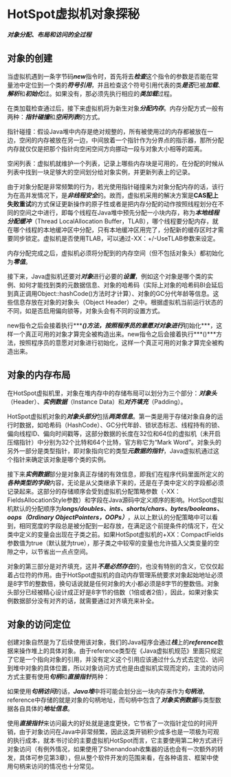 #  HotSpot虚拟机对象探秘

***对象分配、布局和访问的全过程***



## 对象的创建

当虚拟机遇到一条字节码***new***指令时，首先将去***检查***这个指令的参数是否能在常量池中定位到一个类的***符号引用***，并且检查这个符号引用代表的类***是否***已被***加载***、***解析***和***初始化***过。如果没有，那必须先执行相应的***类加载***过程。

在类加载检查通过后，接下来虚拟机将为新生对象***分配内存***。内存分配方式一般有两种：***指针碰撞***和***空闲列表***的方式。

指针碰撞：假设Java堆中内存是绝对规整的，所有被使用过的内存都被放在一边，空闲的内存被放在另一边，中间放着一个指针作为分界点的指示器，那所分配内存就仅仅是把那个指针向空闲空间方向挪动一段与对象大小相等的距离。

空闲列表：虚拟机就维护一个列表，记录上哪些内存块是可用的，在分配的时候从列表中找到一块足够大的空间划分给对象实例，并更新列表上的记录。

由于对象分配是非常频繁的行为，若光使用指针碰撞来为对象分配内存的话，该行为在高并发情况下，是***非线程安全***的。故而，虚拟机采用的解决方案是**CAS配上失败重试**的方式保证更新操作的原子性或者是把内存分配的动作按照线程划分在不同的空间之中进行，即每个线程在Java堆中预先分配一小块内存，称为***本地线程分配缓冲***（Thread LocalAllocation Buffer，TLAB），哪个线程要分配内存，就在哪个线程的本地缓冲区中分配，只有本地缓冲区用完了，分配新的缓存区时才需要同步锁定。虚拟机是否使用TLAB，可以通过-XX：+/-UseTLAB参数来设定。

内存分配完成之后，虚拟机必须将分配到的内存空间（但不包括对象头）都初始化为***零值***。

接下来，Java虚拟机还要对***对象***进行必要的***设置***，例如这个对象是哪个类的实例、如何才能找到类的元数据信息、对象的哈希码（实际上对象的哈希码BI会延后到真正调用Object::hashCode()方法时才计算）、对象的GC分代年龄等信息。这些信息存放在对象的对象头（Object Header）之中。根据虚拟机当前运行状态的不同，如是否启用偏向锁等，对象头会有不同的设置方式。

new指令之后会接着执行***<init>***()方法，按照程序员的意愿对对象进行***初始化***，这样一个真正可用的对象才算完全被构造出来。new指令之后会接着执行***<init>()***方法，按照程序员的意愿对对象进行初始化，这样一个真正可用的对象才算完全被构造出来。



## 对象的内存布局

在HotSpot虚拟机里，对象在堆内存中的存储布局可以划分为三个部分：***对象头***（Header）、***实例数据***（Instance Data）和***对齐填充***（Padding）。

HotSpot虚拟机对象的***对象******头部分***包括***两类信息***。第一类是用于存储对象自身的运行时数据，如哈希码（HashCode）、GC分代年龄、锁状态标志、线程持有的锁、偏向线程ID、偏向时间戳等，这部分数据的长度在32位和64位的虚拟机（未开启压缩指针）中分别为32个比特和64个比特，官方称它为“Mark Word”。对象头的另外一部分是类型指针，即对象指向它的类型***元数据的指针***，Java虚拟机通过这个指针来确定该对象是哪个类的实例。

接下来***实例数据***部分是对象真正存储的有效信息，即我们在程序代码里面所定义的***各种类型的字段***内容，无论是从父类继承下来的，还是在子类中定义的字段都必须记录起来。这部分的存储顺序会受到虚拟机分配策略参数（-XX：FieldsAllocationStyle参数）和字段在Java源码中定义顺序的影响。HotSpot虚拟机默认的分配顺序为***longs/doubles、ints、shorts/chars、bytes/booleans、oops（Ordinary ObjectPointers，OOPs）***，从以上默认的分配策略中可以看到，相同宽度的字段总是被分配到一起存放，在满足这个前提条件的情况下，在父类中定义的变量会出现在子类之前。如果HotSpot虚拟机的+XX：CompactFields参数值为true（默认就为true），那子类之中较窄的变量也允许插入父类变量的空隙之中，以节省出一点点空间。

对象的第三部分是对齐填充，这并***不是必然存在***的，也没有特别的含义，它仅仅起着占位符的作用。由于HotSpot虚拟机的自动内存管理系统要求对象起始地址必须是8字节的整数倍，换句话说就是任何对象的大小都必须是8字节的整数倍。对象头部分已经被精心设计成正好是8字节的倍数（1倍或者2倍），因此，如果对象实例数据部分没有对齐的话，就需要通过对齐填充来补全。



## 对象的访问定位

创建对象自然是为了后续使用该对象，我们的Java程序会通过***栈***上的***reference***数据来操作堆上的具体对象。由于reference类型在《Java虚拟机规范》里面只规定了它是一个指向对象的引用，并没有定义这个引用应该通过什么方式去定位、访问到堆中对象的具体位置，所以对象访问方式也是由虚拟机实现而定的，主流的访问方式主要有使用***句柄***和***直接指针***两种：

如果使用***句柄访问***的话，***Java堆***中将可能会划分出一块内存来作为***句柄池***，reference中存储的就是对象的句柄地址，而句柄中包含了***对象实例数据***与类型数据各自具体的***地址信息***。

使用***直接指针***来访问最大的好处就是速度更快，它节省了一次指针定位的时间开销，由于对象访问在Java中非常频繁，因此这类开销积少成多也是一项极为可观的执行成本，就本书讨论的主要虚拟机HotSpot而言，它主要使用第二种方式进行对象访问（有例外情况，如果使用了Shenandoah收集器的话也会有一次额外的转发，具体可参见第3章），但从整个软件开发的范围来看，在各种语言、框架中使用句柄来访问的情况也十分常见。